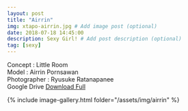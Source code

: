 ```yaml
---
layout: post
title: "Airrin"
img: xtapo-airrin.jpg # Add image post (optional)
date: 2018-07-18 14:45:00
description: Sexy Girl! # Add post description (optional)
tag: [sexy]
---
```

Concept : Little Room  
Model : Airrin Pornsawan  
Photographer : Ryusuke Ratanapanee         
Google Drive [Download Full](https://drive.google.com/file/d/1lI0w0iGCGhhUqior10gggglSLqX0jBhn/view?usp=sharing)

{% include image-gallery.html folder="/assets/img/airrin" %}
